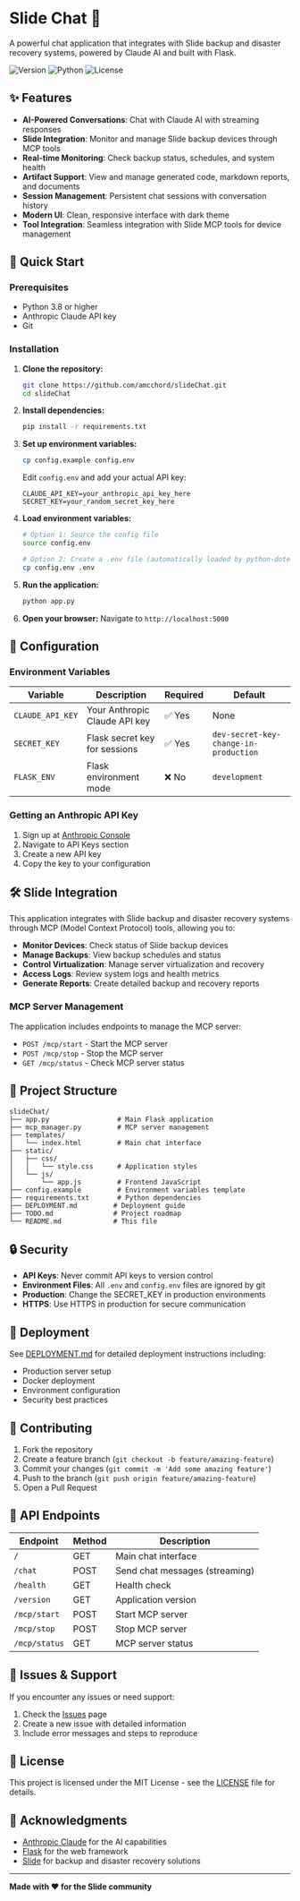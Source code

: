 # Slide Chat 💬

A powerful chat application that integrates with Slide backup and disaster recovery systems, powered by Claude AI and built with Flask.

![Version](https://img.shields.io/badge/version-1.0.2-blue.svg)
![Python](https://img.shields.io/badge/python-3.8%2B-blue.svg)
![License](https://img.shields.io/badge/license-MIT-green.svg)

## ✨ Features

- **AI-Powered Conversations**: Chat with Claude AI with streaming responses
- **Slide Integration**: Monitor and manage Slide backup devices through MCP tools
- **Real-time Monitoring**: Check backup status, schedules, and system health
- **Artifact Support**: View and manage generated code, markdown reports, and documents
- **Session Management**: Persistent chat sessions with conversation history
- **Modern UI**: Clean, responsive interface with dark theme
- **Tool Integration**: Seamless integration with Slide MCP tools for device management

## 🚀 Quick Start

### Prerequisites

- Python 3.8 or higher
- Anthropic Claude API key
- Git

### Installation

1. **Clone the repository:**
   ```bash
   git clone https://github.com/amcchord/slideChat.git
   cd slideChat
   ```

2. **Install dependencies:**
   ```bash
   pip install -r requirements.txt
   ```

3. **Set up environment variables:**
   ```bash
   cp config.example config.env
   ```
   
   Edit `config.env` and add your actual API key:
   ```
   CLAUDE_API_KEY=your_anthropic_api_key_here
   SECRET_KEY=your_random_secret_key_here
   ```

4. **Load environment variables:**
   ```bash
   # Option 1: Source the config file
   source config.env
   
   # Option 2: Create a .env file (automatically loaded by python-dotenv)
   cp config.env .env
   ```

5. **Run the application:**
   ```bash
   python app.py
   ```

6. **Open your browser:**
   Navigate to `http://localhost:5000`

## 🔧 Configuration

### Environment Variables

| Variable | Description | Required | Default |
|----------|-------------|----------|---------|
| `CLAUDE_API_KEY` | Your Anthropic Claude API key | ✅ Yes | None |
| `SECRET_KEY` | Flask secret key for sessions | ✅ Yes | `dev-secret-key-change-in-production` |
| `FLASK_ENV` | Flask environment mode | ❌ No | `development` |

### Getting an Anthropic API Key

1. Sign up at [Anthropic Console](https://console.anthropic.com/)
2. Navigate to API Keys section
3. Create a new API key
4. Copy the key to your configuration

## 🛠️ Slide Integration

This application integrates with Slide backup and disaster recovery systems through MCP (Model Context Protocol) tools, allowing you to:

- **Monitor Devices**: Check status of Slide backup devices
- **Manage Backups**: View backup schedules and status
- **Control Virtualization**: Manage server virtualization and recovery
- **Access Logs**: Review system logs and health metrics
- **Generate Reports**: Create detailed backup and recovery reports

### MCP Server Management

The application includes endpoints to manage the MCP server:

- `POST /mcp/start` - Start the MCP server
- `POST /mcp/stop` - Stop the MCP server
- `GET /mcp/status` - Check MCP server status

## 📁 Project Structure

```
slideChat/
├── app.py                 # Main Flask application
├── mcp_manager.py         # MCP server management
├── templates/
│   └── index.html         # Main chat interface
├── static/
│   ├── css/
│   │   └── style.css      # Application styles
│   └── js/
│       └── app.js         # Frontend JavaScript
├── config.example         # Environment variables template
├── requirements.txt       # Python dependencies
├── DEPLOYMENT.md         # Deployment guide
├── TODO.md               # Project roadmap
└── README.md             # This file
```

## 🔒 Security

- **API Keys**: Never commit API keys to version control
- **Environment Files**: All `.env` and `config.env` files are ignored by git
- **Production**: Change the SECRET_KEY in production environments
- **HTTPS**: Use HTTPS in production for secure communication

## 🚀 Deployment

See [DEPLOYMENT.md](DEPLOYMENT.md) for detailed deployment instructions including:

- Production server setup
- Docker deployment
- Environment configuration
- Security best practices

## 🤝 Contributing

1. Fork the repository
2. Create a feature branch (`git checkout -b feature/amazing-feature`)
3. Commit your changes (`git commit -m 'Add some amazing feature'`)
4. Push to the branch (`git push origin feature/amazing-feature`)
5. Open a Pull Request

## 📝 API Endpoints

| Endpoint | Method | Description |
|----------|---------|-------------|
| `/` | GET | Main chat interface |
| `/chat` | POST | Send chat messages (streaming) |
| `/health` | GET | Health check |
| `/version` | GET | Application version |
| `/mcp/start` | POST | Start MCP server |
| `/mcp/stop` | POST | Stop MCP server |
| `/mcp/status` | GET | MCP server status |

## 🐛 Issues & Support

If you encounter any issues or need support:

1. Check the [Issues](https://github.com/amcchord/slideChat/issues) page
2. Create a new issue with detailed information
3. Include error messages and steps to reproduce

## 📄 License

This project is licensed under the MIT License - see the [LICENSE](LICENSE) file for details.

## 🙏 Acknowledgments

- [Anthropic Claude](https://www.anthropic.com/) for the AI capabilities
- [Flask](https://flask.palletsprojects.com/) for the web framework
- [Slide](https://slide.com/) for backup and disaster recovery solutions

---

**Made with ❤️ for the Slide community** 